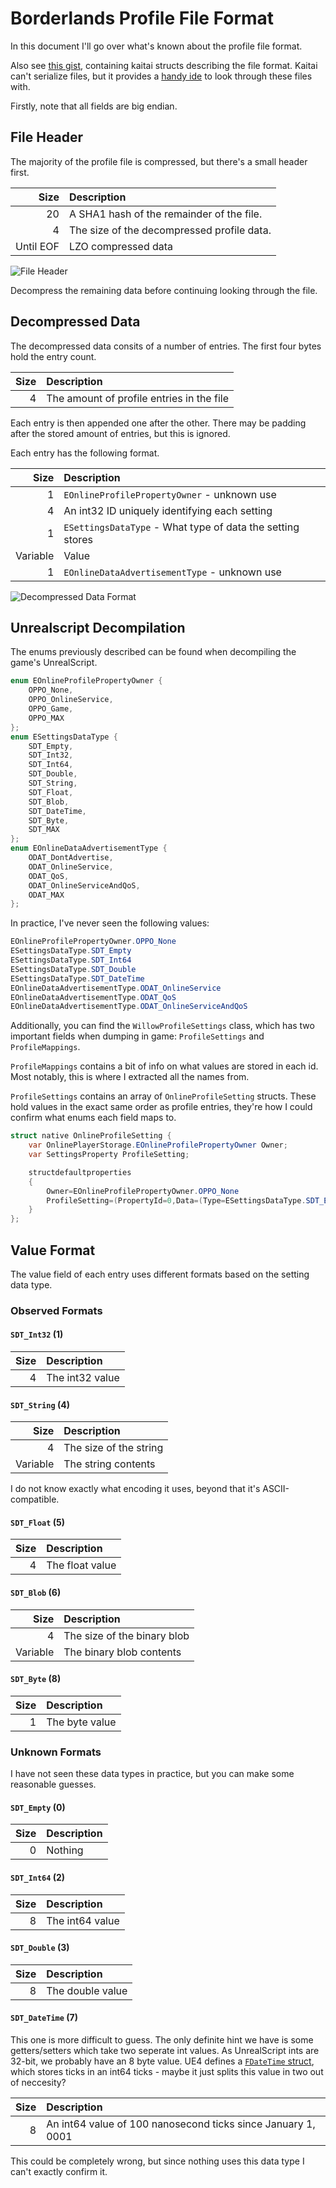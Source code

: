 # Borderlands Profile File Format
In this document I'll go over what's known about the profile file format.

Also see [this gist](https://gist.github.com/apple1417/1c589dc46e330300918ed04a1b8d83fa), containing
kaitai structs describing the file format. Kaitai can't serialize files, but it provides a
[handy ide](https://ide.kaitai.io/) to look through these files with.

Firstly, note that all fields are big endian.

## File Header
The majority of the profile file is compressed, but there's a small header first.

| Size | Description |
|---:|:---|
| 20 | A SHA1 hash of the remainder of the file. |
| 4 | The size of the decompressed profile data.
| Until EOF | LZO compressed data

![File Header](https://i.imgur.com/7g9Us0i.png)

Decompress the remaining data before continuing looking through the file.

## Decompressed Data
The decompressed data consits of a number of entries. The first four bytes hold the entry count.

| Size | Description |
|---:|:---|
| 4 | The amount of profile entries in the file |

Each entry is then appended one after the other. There may be padding after the stored amount of entries, but this is ignored.

Each entry has the following format.

| Size | Description |
|---:|:---|
| 1 | `EOnlineProfilePropertyOwner` - unknown use |
| 4 | An int32 ID uniquely identifying each setting |
| 1 | `ESettingsDataType` - What type of data the setting stores |
| Variable | Value |
| 1 | `EOnlineDataAdvertisementType` - unknown use |

![Decompressed Data Format](https://i.imgur.com/JeuJTZI.png)

## Unrealscript Decompilation
The enums previously described can be found when decompiling the game's UnrealScript.
```cs
enum EOnlineProfilePropertyOwner {
    OPPO_None,
    OPPO_OnlineService,
    OPPO_Game,
    OPPO_MAX
};
enum ESettingsDataType {
    SDT_Empty,
    SDT_Int32,
    SDT_Int64,
    SDT_Double,
    SDT_String,
    SDT_Float,
    SDT_Blob,
    SDT_DateTime,
    SDT_Byte,
    SDT_MAX
};
enum EOnlineDataAdvertisementType {
    ODAT_DontAdvertise,
    ODAT_OnlineService,
    ODAT_QoS,
    ODAT_OnlineServiceAndQoS,
    ODAT_MAX
};
```
In practice, I've never seen the following values:
```cs
EOnlineProfilePropertyOwner.OPPO_None
ESettingsDataType.SDT_Empty
ESettingsDataType.SDT_Int64
ESettingsDataType.SDT_Double
ESettingsDataType.SDT_DateTime
EOnlineDataAdvertisementType.ODAT_OnlineService
EOnlineDataAdvertisementType.ODAT_QoS
EOnlineDataAdvertisementType.ODAT_OnlineServiceAndQoS
```

Additionally, you can find the `WillowProfileSettings` class, which has two important fields when
dumping in game: `ProfileSettings` and `ProfileMappings`.

`ProfileMappings` contains a bit of info on what values are stored in each id. Most notably, this is
where I extracted all the names from.

`ProfileSettings` contains an array of `OnlineProfileSetting` structs. These hold values in the
exact same order as profile entries, they're how I could confirm what enums each field maps to.

```cs
struct native OnlineProfileSetting {
    var OnlinePlayerStorage.EOnlineProfilePropertyOwner Owner;
    var SettingsProperty ProfileSetting;

    structdefaultproperties
    {
        Owner=EOnlineProfilePropertyOwner.OPPO_None
        ProfileSetting=(PropertyId=0,Data=(Type=ESettingsDataType.SDT_Empty,Value1=0),AdvertisementType=EOnlineDataAdvertisementType.ODAT_DontAdvertise)
    }
};
```

## Value Format
The value field of each entry uses different formats based on the setting data type.

### Observed Formats
#### `SDT_Int32` (1)
| Size | Description |
|---:|:---|
| 4 | The int32 value |

#### `SDT_String` (4)
| Size | Description |
|---:|:---|
| 4 | The size of the string |
| Variable | The string contents |

I do not know exactly what encoding it uses, beyond that it's ASCII-compatible.

#### `SDT_Float` (5)
| Size | Description |
|---:|:---|
| 4 | The float value |

#### `SDT_Blob` (6)
| Size | Description |
|---:|:---|
| 4 | The size of the binary blob |
| Variable | The binary blob contents |

#### `SDT_Byte` (8)
| Size | Description |
|---:|:---|
| 1 | The byte value |

### Unknown Formats
I have not seen these data types in practice, but you can make some reasonable guesses.

#### `SDT_Empty` (0)
| Size | Description |
|---:|:---|
| 0 | Nothing |

#### `SDT_Int64` (2)
| Size | Description |
|---:|:---|
| 8 | The int64 value |

#### `SDT_Double` (3)
| Size | Description |
|---:|:---|
| 8 | The double value |

#### `SDT_DateTime` (7)
This one is more difficult to guess. The only definite hint we have is some getters/setters which
take two seperate int values. As UnrealScript ints are 32-bit, we probably have an 8 byte value.
UE4 defines a
[`FDateTime` struct](https://docs.unrealengine.com/4.26/en-US/API/Runtime/Core/Misc/FDateTime/),
which stores ticks in an int64 ticks - maybe it just splits this value in two out of neccesity?

| Size | Description |
|---:|:---|
| 8 | An int64 value of 100 nanosecond ticks since January 1, 0001 |

This could be completely wrong, but since nothing uses this data type I can't exactly confirm it.
